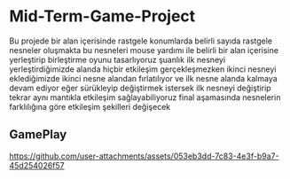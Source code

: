 # Mid-Term-Game-Project
Bu projede bir alan içerisinde rastgele konumlarda belirli sayıda rastgele nesneler oluşmakta bu nesneleri mouse yardımı ile belirli bir alan içerisine yerleştirip birleştirme oyunu tasarlıyoruz şuanlık ilk nesneyi yerleştirdiğimizde alanda hiçbir etkileşim gerçekleşmezken ikinci nesneyi eklediğimizde ikinci nesne alandan fırlatılıyor ve ilk nesne alanda kalmaya devam ediyor eğer sürükleyip değiştirmek istersek ilk nesneyi değiştirip tekrar aynı mantıkla etkileşim sağlayabiliyoruz final aşamasında nesnelerin farklılığına göre etkileşim şekilleri değişecek 
## GamePlay


https://github.com/user-attachments/assets/053eb3dd-7c83-4e3f-b9a7-45d254026f57

